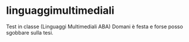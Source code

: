 # linguaggimultimediali
Test in classe (Linguaggi Multimediali ABA)
Domani è festa e forse posso sgobbare sulla tesi. 